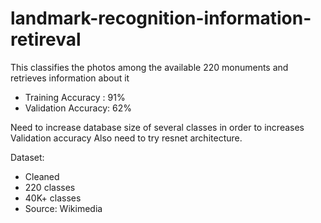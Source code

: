 # landmark-recognition-information-retireval
This classifies the photos among the available 220 monuments and retrieves information about it

* Training Accuracy : 91%
* Validation Accuracy: 62%

Need to increase database size of several classes in order to increases Validation accuracy
Also need to try resnet architecture.

Dataset:
* Cleaned
* 220 classes
* 40K+ classes
* Source: Wikimedia

